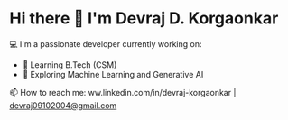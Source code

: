 # Hi there 👋 I'm Devraj D. Korgaonkar

💻 I'm a passionate developer currently working on:
- 🌱 Learning B.Tech (CSM)
- 🧠 Exploring Machine Learning and Generative AI

📫 How to reach me: ww.linkedin.com/in/devraj-korgaonkar |  devraj09102004@gmail.com
